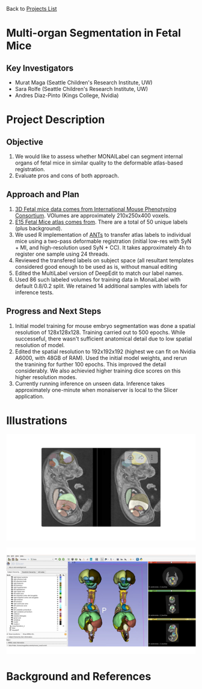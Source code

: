 Back to [Projects List](../../README.md#ProjectsList)

# Multi-organ Segmentation in Fetal Mice

## Key Investigators

- Murat Maga (Seattle Children's Research Institute, UW)
- Sara Rolfe (Seattle Children's Research Institute, UW)
- Andres Diaz-Pinto (Kings College, Nvidia)

# Project Description

<!-- Experiment and refine methods to segment multiple organs in contrast-enhanced microCT scans of fetal mice . -->

## Objective

<!-- Describe here WHAT you would like to achieve (what you will have as end result). -->

1. We would like to assess whether MONAILabel can segment internal organs of fetal mice in similar quality to the deformable atlas-based registration. 
2. Evaluate pros and cons of both approach. 

## Approach and Plan

<!-- Describe here HOW you would like to achieve the objectives stated above. -->

1. [3D Fetal mice data comes from International Mouse Phenotyping Consortium](https://www.mousephenotype.org/). VOlumes are approximately 210x250x400 voxels. 
2. [E15 Fetal Mice atlas comes from](http://www.mouseimaging.ca/technologies/mouse_atlas/mouse_embryo_atlas.html). There are a total of 50 unique labels (plus background).
3. We used R implementation of [ANTs](https://github.com/ANTsX/ANTsR) to transfer atlas labels to individual mice using a two-pass deformable registration (initial low-res with SyN + MI, and high-resolution used SyN + CC). It takes approximately 4h to register one sample using 24 threads. 
4. Reviewed the transfered labels on subject space (all resultant templates considered good enough to be used as is, without manual editing
5. Edited the MultiLabel version of DeepEdit to match our label names. 
6. Used 86 such labeled volumes for training data in MonaiLabel with default 0.8/0.2 split. We retained 14 additional samples with labels for inference tests.  

## Progress and Next Steps

<!-- Update this section as you make progress, describing of what you have ACTUALLY DONE. If there are specific steps that you could not complete then you can describe them here, too. -->

1. Initial model training for mouse embryo segmentation was done a spatial resolution of 128x128x128. Training carried out to 500 epochs. While successeful, there wasn't sufficient anatomical detail due to low spatial resolution of model.  
2. Edited the spatial resolution to 192x192x192 (highest we can fit on Nvidia A6000, with 48GB of RAM). Used the initial model weights, and rerun the tranining for further 100 epochs. This improved the detail considerably. We also achievied higher training dice scores on this higher resolution modes. 
3. Currently running inference on unseen data. Inference takes approximately one-minute when monaiserver is local to the Slicer application.  

# Illustrations

<!-- Add pictures and links to videos that demonstrate what has been accomplished.
-->
![Comparison of low-res model inference to reference label](lowres_model.png)

![Comparison of high-res model inference to reference label](highres_model.png)

# Background and References

<!-- If you developed any software, include link to the source code repository. If possible, also add links to sample data, and to any relevant publications. -->
